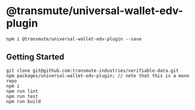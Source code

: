 # @transmute/universal-wallet-edv-plugin

```
npm i @transmute/universal-wallet-edv-plugin --save
```

## Getting Started

```
git clone git@github.com:transmute-industries/verifiable-data.git
npm packages/universal-wallet-edv-plugin; // note that this is a mono repo
npm i
npm run lint
npm run test
npm run build
```
